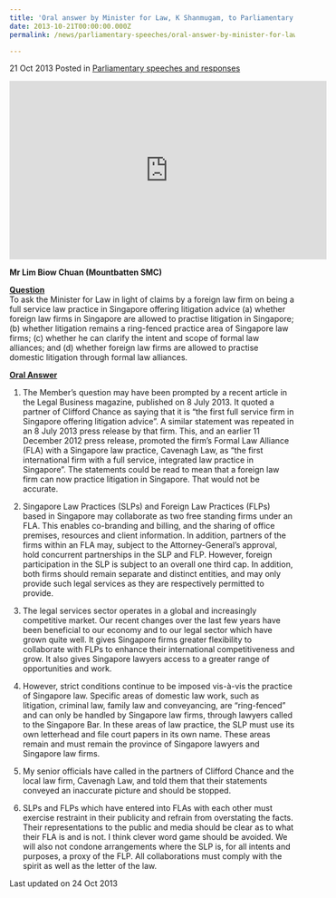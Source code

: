 ```yaml
---
title: 'Oral answer by Minister for Law, K Shanmugam, to Parliamentary Question on Foreign Law Firms'
date: 2013-10-21T00:00:00.000Z
permalink: /news/parliamentary-speeches/oral-answer-by-minister-for-law-on-foreign-law-firm/

---
```




21 Oct 2013 Posted in [Parliamentary speeches and responses](/news/parliamentary-speeches) 

<div class="bp-youtube"><iframe title="video: SLPs and FLPs in FLAs with each other must exercise restraint in their publicity" width="560" height="315" src="https://www.youtube.com/embed/hbs2gzP5GWI" frameborder="0" allow="accelerometer; autoplay; encrypted-media; gyroscope; picture-in-picture" allowfullscreen></iframe></div>


**Mr Lim Biow Chuan (Mountbatten SMC)**

**<u>Question</u>**  
To ask the Minister for Law in light of claims by a foreign law firm on being a full service law practice in Singapore offering litigation advice (a) whether foreign law firms in Singapore are allowed to practise litigation in Singapore; (b) whether litigation remains a ring-fenced practice area of Singapore law firms; (c) whether he can clarify the intent and scope of formal law alliances; and (d) whether foreign law firms are allowed to practise domestic litigation through formal law alliances.


**<u>Oral Answer</u>**  
1. The Member’s question may have been prompted by a recent article in the Legal Business magazine, published on 8 July 2013. It quoted a partner of Clifford Chance as saying that it is “the first full service firm in Singapore offering litigation advice”. A similar statement was repeated in an 8 July 2013 press release by that firm. This, and an earlier 11 December 2012 press release, promoted the firm’s Formal Law Alliance (FLA) with a Singapore law practice, Cavenagh Law, as “the first international firm with a full service, integrated law practice in Singapore”. The statements could be read to mean that a foreign law firm can now practice litigation in Singapore. That would not be accurate.

2. Singapore Law Practices (SLPs) and Foreign Law Practices (FLPs) based in Singapore may collaborate as two free standing firms under an FLA. This enables co-branding and billing, and the sharing of office premises, resources and client information. In addition, partners of the firms within an FLA may, subject to the Attorney-General’s approval, hold concurrent partnerships in the SLP and FLP. However, foreign participation in the SLP is subject to an overall one third cap. In addition, both firms should remain separate and distinct entities, and may only provide such legal services as they are respectively permitted to provide.

3. The legal services sector operates in a global and increasingly competitive market. Our recent changes over the last few years have been beneficial to our economy and to our legal sector which have grown quite well. It gives Singapore firms greater flexibility to collaborate with FLPs to enhance their international competitiveness and grow. It also gives Singapore lawyers access to a greater range of opportunities and work. 

4. However, strict conditions continue to be imposed vis-à-vis the practice of Singapore law. Specific areas of domestic law work, such as litigation, criminal law, family law and conveyancing, are “ring-fenced” and can only be handled by Singapore law firms, through lawyers called to the Singapore Bar. In these areas of law practice, the SLP must use its own letterhead and file court papers in its own name. These areas remain and must remain the province of Singapore lawyers and Singapore law firms.

5. My senior officials have called in the partners of Clifford Chance and the local law firm, Cavenagh Law, and told them that their statements conveyed an inaccurate picture and should be stopped.

6. SLPs and FLPs which have entered into FLAs with each other must exercise restraint in their publicity and refrain from overstating the facts. Their representations to the public and media should be clear as to what their FLA is and is not. I think clever word game should be avoided. We will also not condone arrangements where the SLP is, for all intents and purposes, a proxy of the FLP. All collaborations must comply with the spirit as well as the letter of the law.



<p class="right-side-updated">Last updated on 24 Oct 2013</p> 
